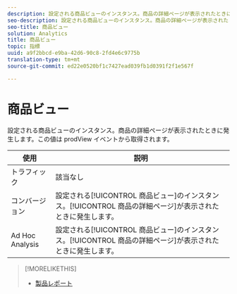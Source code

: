 ```yaml
---
description: 設定される商品ビューのインスタンス。商品の詳細ページが表示されたときに発生します。この値は prodView イベントから取得されます。
seo-description: 設定される商品ビューのインスタンス。商品の詳細ページが表示されたときに発生します。この値は prodView イベントから取得されます。
seo-title: 商品ビュー
solution: Analytics
title: 商品ビュー
topic: 指標
uuid: a9f2bbcd-e9ba-42d6-90c8-2fd4e6c9775b
translation-type: tm+mt
source-git-commit: ed22e0520bf1c7427ead039fb1d0391f2f1e567f

---
```



# 商品ビュー

設定される商品ビューのインスタンス。商品の詳細ページが表示されたときに発生します。この値は prodView イベントから取得されます。

| 使用 | 説明 |
|---|---|
| トラフィック | 該当なし |
| コンバージョン | 設定される[!UICONTROL 商品ビュー]のインスタンス。[!UICONTROL 商品の詳細ページ]が表示されたときに発生します。 |
| Ad Hoc Analysis | 設定される[!UICONTROL 商品ビュー]のインスタンス。[!UICONTROL 商品の詳細ページ]が表示されたときに発生します。 |

>[!MORELIKETHIS]
>
>* [製品レポート](/help/components/c-variables/dimensionslist/reports-products.md)

